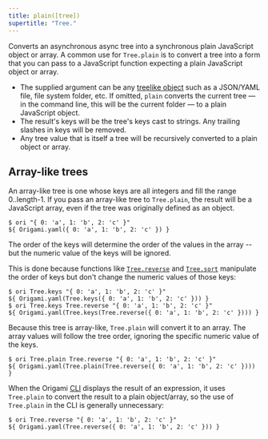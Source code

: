 ```yaml
---
title: plain([tree])
supertitle: "Tree."
---
```


Converts an asynchronous async tree into a synchronous plain JavaScript object or array. A common use for `Tree.plain` is to convert a tree into a form that you can pass to a JavaScript function expecting a plain JavaScript object or array.

- The supplied argument can be any [treelike object](/async-tree/treelike.html) such as a JSON/YAML file, file system folder, etc. If omitted, `plain` converts the current tree — in the command line, this will be the current folder — to a plain JavaScript object.
- The result's keys will be the tree's keys cast to strings. Any trailing slashes in keys will be removed.
- Any tree value that is itself a tree will be recursively converted to a plain object or array.

## Array-like trees

An array-like tree is one whose keys are all integers and fill the range 0..length-1. If you pass an array-like tree to `Tree.plain`, the result will be a JavaScript array, even if the tree was originally defined as an object.

```console
$ ori "{ 0: 'a', 1: 'b', 2: 'c' }"
${ Origami.yaml({ 0: 'a', 1: 'b', 2: 'c' }) }
```

The order of the keys will determine the order of the values in the array -- but the numeric value of the
keys will be ignored.

This is done because functions like [`Tree.reverse`](/builtins/tree/reverse.html) and [`Tree.sort`](/builtins/tree/sort.html) manipulate the order of keys but don't change the numeric values of those keys:

```console
$ ori Tree.keys "{ 0: 'a', 1: 'b', 2: 'c' }"
${ Origami.yaml(Tree.keys({ 0: 'a', 1: 'b', 2: 'c' })) }
$ ori Tree.keys Tree.reverse "{ 0: 'a', 1: 'b', 2: 'c' }"
${ Origami.yaml(Tree.keys(Tree.reverse({ 0: 'a', 1: 'b', 2: 'c' }))) }
```

Because this tree is array-like, `Tree.plain` will convert it to an array. The array values will follow the tree order, ignoring the specific numeric value of the keys.

```console
$ ori Tree.plain Tree.reverse "{ 0: 'a', 1: 'b', 2: 'c' }"
${ Origami.yaml(Tree.plain(Tree.reverse({ 0: 'a', 1: 'b', 2: 'c' }))) }
```

When the Origami [CLI](/cli) displays the result of an expression, it uses `Tree.plain` to convert the result to a plain object/array, so the use of `Tree.plain` in the CLI is generally unnecessary:

```console
$ ori Tree.reverse "{ 0: 'a', 1: 'b', 2: 'c' }"
${ Origami.yaml(Tree.reverse({ 0: 'a', 1: 'b', 2: 'c' })) }
```
